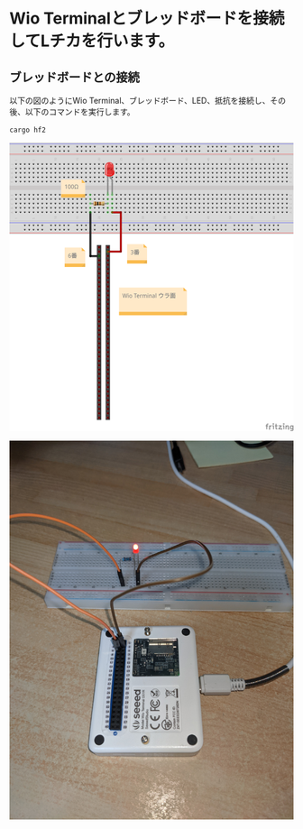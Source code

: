 # Wio Terminalとブレッドボードを接続してLチカを行います。

## ブレッドボードとの接続

以下の図のようにWio Terminal、ブレッドボード、LED、抵抗を接続し、その後、以下のコマンドを実行します。

```bash
cargo hf2
```

![回路図](./images/Schematic_ブレッドボード.png)

![Lチカ](./images/lchika.jpg)

